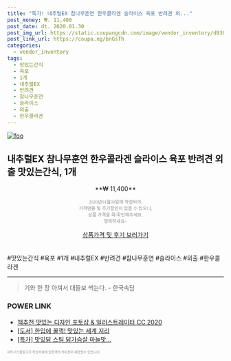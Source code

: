 ```yaml
--- 
title: "특가! 내추럴EX 참나무훈연 한우콜라겐 슬라이스 육포 반려견 외..." 
post_money: ₩. 11,400 
post_date: dt. 2020.01.30 
post_img_url: https://static.coupangcdn.com/image/vendor_inventory/d930/3093836f399f91ab434123cfb2eb681b102812955b02c267ae63d954d790.jpg 
post_link_url: https://coupa.ng/bnGsTh 
categories: 
  - vendor_inventory 
tags: 
  - 맛있는간식 
  - 육포 
  - 1개 
  - 내추럴EX 
  - 반려견 
  - 참나무훈연 
  - 슬라이스 
  - 외출 
  - 한우콜라겐 
--- 
```

[![foo](https://static.coupangcdn.com/image/vendor_inventory/d930/3093836f399f91ab434123cfb2eb681b102812955b02c267ae63d954d790.jpg)](https://coupa.ng/bnGsTh) 

## 내추럴EX 참나무훈연 한우콜라겐 슬라이스 육포 반려견 외출 맛있는간식, 1개 
<p style="text-align: center;">**₩ 11,400**</p> 
<p style="text-align: center;"><span style="color: #898c8f; font-family: Georgia,Times,serif; font-size: 0.75em;">2020년01월30일에 작성되어, <br>가격변동 및 추가할인이 있을 수 있으니,<br> 상품 가격을 꼭!확인해주세요.<br>행복하세요~</span> 
</p>	 
<div markdown="0" style="text-align: center;"><a href="https://coupa.ng/bnGsTh" class="btn btn--success">상품가격 및 후기 보러가기</a></div> 
<br><br> 
  #맛있는간식 #육포 #1개 #내추럴EX #반려견 #참나무훈연 #슬라이스 #외출 #한우콜라겐 
<hr> 

> 기와 한 장 아껴서 대들보 썩는다. - 한국속담 


### POWER LINK

* <a href="https://blog.naver.com/fasyy4321/221789924259" target="_blank">책추천 맛있는 디자인 포토샵 & 일러스트레이터 CC 2020</a>
* <a href="https://blog.naver.com/fasyy4321/221779375838" target="_blank">[도서] 한입에 꿀꺽! 맛있는 세계 지리</a>
* <a href="https://blog.naver.com/santokki14/221790601381" target="_blank">[특가] 맛있닭 스팀 닭가슴살 마늘맛...</a>

<span style="color: #898c8f; font-family: Georgia,Times,serif; font-size: 0.55em;">파트너스활동으로 작성자에게 일정액의 커미션이 제공될수 있습니다.</span> 
